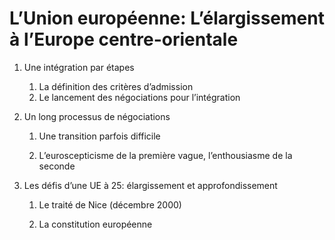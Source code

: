 # L’Union européenne: L’élargissement à l’Europe centre-orientale

1. Une intégration par étapes
   1. La définition des critères d’admission
   2. Le lancement des négociations pour l’intégration
2. Un long processus de négociations

   1. Une transition parfois difficile

   2. L’euroscepticisme de la première vague, l’enthousiasme de la seconde

1. Les défis d’une UE à 25: élargissement et approfondissement

   1. Le traité de Nice \(décembre 2000\)

   2. La constitution européenne



